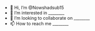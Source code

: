 - 👋 Hi, I’m @Nowshadsub15
- 👀 I’m interested in ________
- 💞️ I’m looking to collaborate on ________
- 📫 How to reach me ________ 

<!---
Nowshadsub15/Nowshadsub15 is a ✨ special ✨ repository because its `README.md` (this file) appears on your GitHub profile.
You can click the Preview link to take a look at your changes.
--->
